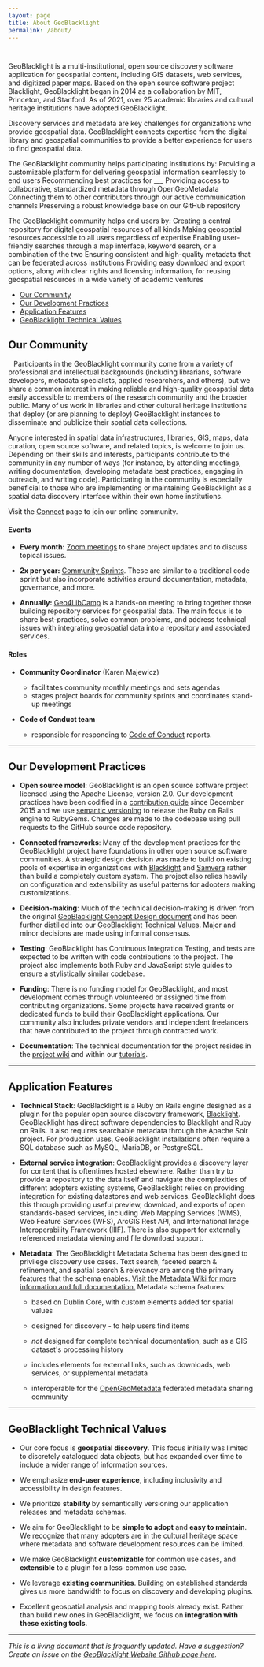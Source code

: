 ```yaml
---
layout: page
title: About GeoBlacklight
permalink: /about/
---
```


` `

GeoBlacklight is a multi-institutional, open source discovery software application for geospatial content, including GIS datasets, web services, and digitized paper maps. Based on the open source software project Blacklight, GeoBlacklight began in 2014 as a collaboration by MIT, Princeton, and Stanford. As of 2021, over 25 academic libraries and cultural heritage institutions have adopted GeoBlacklight.

Discovery services and metadata are key challenges for organizations who provide geospatial data. GeoBlacklight connects expertise from the digital library and geospatial communities to provide a better experience for users to find geospatial data.

The GeoBlacklight community helps participating institutions by:
Providing a customizable platform for delivering geospatial information seamlessly to end users
Recommending best practices for ___
Providing access to collaborative, standardized metadata through OpenGeoMetadata
Connecting them to other contributors through our active communication channels
Preserving a robust knowledge base on our GitHub repository

The GeoBlacklight community helps end users by:
Creating a central repository for digital geospatial resources of all kinds
Making geospatial resources accessible to all users regardless of expertise
Enabling user-friendly searches through a map interface, keyword search, or a combination of the two
Ensuring consistent and high-quality metadata that can be federated across institutions
Providing easy download and export options, along with clear rights and licensing information, for reusing geospatial resources in a wide variety of academic ventures



- [Our Community](#our-community)
- [Our Development Practices](#our-development-practices)
- [Application Features](#application-features)
- [GeoBlacklight Technical Values](#geoblacklight-technical-values)


Our Community
-------------
` `
Participants in the GeoBlacklight community come from a variety of professional and intellectual backgrounds (including librarians, software developers, metadata specialists, applied researchers, and others), but we share a common interest in making reliable and high-quality geospatial data easily accessible to members of the research community and the broader public. Many of us work in libraries and other cultural heritage institutions that deploy (or are planning to deploy) GeoBlacklight instances to disseminate and publicize their spatial data collections.

Anyone interested in spatial data infrastructures, libraries, GIS, maps, data curation, open source software, and related topics, is welcome to join us. Depending on their skills and interests, participants contribute to the community in any number of ways (for instance, by attending meetings, writing documentation, developing metadata best practices, engaging in outreach, and writing code). Participating in the community is especially beneficial to those who are implementing or maintaining GeoBlacklight as a spatial data discovery interface within their own home institutions.

Visit the [Connect](https://geoblacklight.org/connect.html) page to join our online community.

#### Events

- **Every month:** [Zoom meetings](https://z.umn.edu/gbl-meetings) to share project updates and to discuss topical issues.

- **2x per year:** [Community Sprints](https://github.com/geoblacklight/geoblacklight/projects?query=). These are similar to a traditional code sprint but also incorporate activities around documentation, metadata, governance, and more.

- **Annually:** [Geo4LibCamp](https://geo4libcamp.org/) is a hands-on meeting to bring together those building repository services for geospatial data. The main focus is to share best-practices, solve common problems, and address technical issues with integrating geospatial data into a repository and associated services.

#### Roles

- **Community Coordinator** (Karen Majewicz)

	- facilitates community monthly meetings and sets agendas
	- stages project boards for community sprints and coordinates stand-up meetings
` `
- **Code of Conduct team**

	- responsible for responding to [Code of Conduct](https://github.com/geoblacklight/geoblacklight/blob/main/CODE_OF_CONDUCT.md) reports.

**************************

Our Development Practices
-------------------------

- **Open source model**: GeoBlacklight is an open source software project licensed using the Apache License, version 2.0. Our development practices have been codified in a [contribution guide](https://github.com/geoblacklight/geoblacklight/blob/main/CONTRIBUTING.md) since December 2015 and we use [semantic versioning](https://semver.org/) to release the Ruby on Rails engine to RubyGems. Changes are made to the codebase using pull requests to the GitHub source code repository.

- **Connected frameworks**: Many of the development practices for the GeoBlacklight project have foundations in other open source software communities. A strategic design decision was made to build on existing pools of expertise in organizations with [Blacklight](https://projectblacklight.org/) and [Samvera](https://samvera.org/) rather than build a completely custom system. The project also relies heavily on configuration and extensibility as useful patterns for adopters making customizations.

- **Decision-making**: Much of the technical decision-making is driven from the original [GeoBlacklight Concept Design document](https://geoblacklight.org/documents/GeoBlacklight%20Concept%20Design%20v0.3.3.pdf) and has been further distilled into our [GeoBlacklight Technical Values](#geoblacklight-technical-values). Major and minor decisions are made using informal consensus.

- **Testing**: GeoBlacklight has Continuous Integration Testing, and tests are expected to be written with code contributions to the project. The project also implements both Ruby and JavaScript style guides to ensure a stylistically similar codebase.

- **Funding**: There is no funding model for GeoBlacklight, and most development comes through volunteered or assigned time from contributing organizations. Some projects have received grants or dedicated funds to build their GeoBlacklight applications. Our community also includes private vendors and independent freelancers that have contributed to the project through contracted work.

- **Documentation**: The technical documentation for the project resides in the [project wiki](https://github.com/geoblacklight/geoblacklight/wiki) and within our [tutorials](https://geoblacklight.org/tutorials.html).

**************************

Application Features
--------------------

- **Technical Stack**: GeoBlacklight is a Ruby on Rails engine designed as a plugin for the popular open source discovery framework, [Blacklight](https://projectblacklight.org/). GeoBlacklight has direct software dependencies to Blacklight and Ruby on Rails. It also requires searchable metadata through the Apache Solr project. For production uses, GeoBlacklight installations often require a SQL database such as MySQL, MariaDB, or PostgreSQL. 

- **External service integration**: GeoBlacklight provides a discovery layer for content that is oftentimes hosted elsewhere. Rather than try to provide a repository to the data itself and navigate the complexities of different adopters existing systems, GeoBlacklight relies on providing integration for existing datastores and web services. GeoBlacklight does this through providing useful preview, download, and exports of open standards-based services, including Web Mapping Services (WMS), Web Feature Services (WFS), ArcGIS Rest API, and International Image Interoperability Framework (IIIF). There is also support for externally referenced metadata viewing and file download support.

- **Metadata**: The GeoBlacklight Metadata Schema has been designed to privilege discovery use cases. Text search, faceted search & refinement, and spatial search & relevancy are among the primary features that the schema enables. [Visit the Metadata Wiki for more information and full documentation.](https://github.com/geoblacklight/geoblacklight/wiki/GeoBlacklight-Metadata) Metadata schema features:

	- based on Dublin Core, with custom elements added for spatial values

	- designed for discovery - to help users find items

	- _not_ designed for complete technical documentation, such as a GIS dataset's processing history

	- includes elements for external links, such as downloads, web services, or supplemental metadata

	- interoperable for the [OpenGeoMetadata](https://github.com/OpenGeoMetadata) federated metadata sharing community

**************************

GeoBlacklight Technical Values
------------------------------

- Our core focus is **geospatial discovery**. This focus initially was limited to discretely catalogued data objects, but has expanded over time to include a wider range of information sources.

- We emphasize **end-user experience**, including inclusivity and accessibility in design features.

- We prioritize **stability** by semantically versioning our application releases and metadata schemas.

- We aim for GeoBlacklight to be **simple to adopt** and **easy to maintain**. We recognize that many adopters are in the cultural heritage space where metadata and software development resources can be limited.

- We make GeoBlacklight **customizable** for common use cases, and **extensible** to a plugin for a less-common use case.

- We leverage **existing communities**. Building on established standards gives us more bandwidth to focus on discovery and developing plugins.

- Excellent geospatial analysis and mapping tools already exist. Rather than build new ones in GeoBlacklight, we focus on **integration with these existing tools**.

**************************

*This is a living document that is frequently updated. Have a suggestion? Create an issue on the [GeoBlacklight Website Github page here](https://github.com/geoblacklight/geoblacklight.github.io/issues).*
